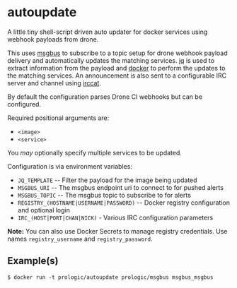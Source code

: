 # autoupdate

A little tiny shell-script driven auto updater for docker services using
webhook payloads from drone.

This uses [msgbus](https://github.com/prologic/msgbus) to subscribe to a
topic setup for drone webhook payload delivery and automatically updates
the matching services.  [jq](https://stedolan.github.io/jq/) is used to
extract information from the payload and [docker](https://www.docker.com)
to perform the updates to the matching services. An announcement is also
sent to a configurable IRC server and channel using
[irccat](https://github.com/prologic/irccat).

By default the configuration parses Drone CI webhooks but can be configured.

Required positional arguments are:

- `<image>`
- `<service>`

You *may* optionally specify multiple services to be updated.

Configuration is via environment variables:

- `JQ_TEMPLATE` -- Filter the payload for the image being updated
- `MSGBUS_URI` -- The msgbus endpoint uri to connect to for pushed alerts
- `MSGBUS_TOPIC` -- The msgbus topic to subscribe to for alerts
- `REGISTRY_(HOSTNAME|USERNAME|PASSWORD)` -- Docker registry configuration and optional login
- `IRC_(HOST|PORT|CHAN|NICK)` - Various IRC configuration parameters

**Note:** You can also use Docker Secrets to manage registry credentials. Use names `registry_username` and `registry_password`.

## Example(s)

```#!bash
$ docker run -t prologic/autoupdate prologic/msgbus msgbus_msgbus
```
